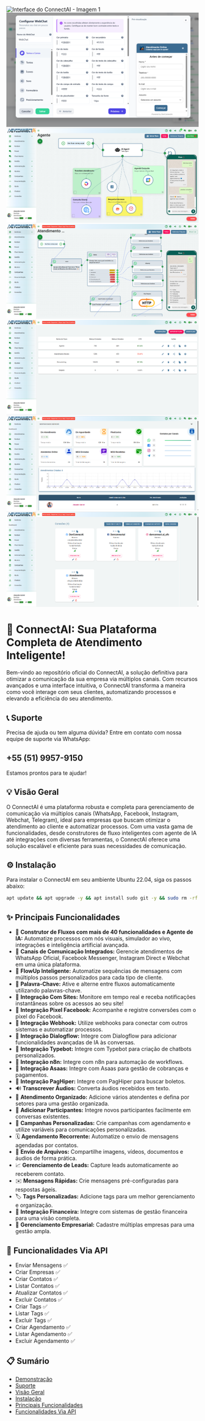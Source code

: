 ![Interface do ConnectAI - Imagem 1](https://github.com/andrew890074/Connect.AI/blob/main/demonstração/img1.png)
![Interface do ConnectAI - Imagem 1](https://github.com/andrew890074/Connect.AI/blob/main/demonstração/img7.png)
![Interface do ConnectAI - Imagem 2](https://github.com/andrew890074/Connect.AI/blob/main/demonstração/img2.png)
![Interface do ConnectAI - Imagem 3](https://github.com/andrew890074/Connect.AI/blob/main/demonstração/img3.png)
![Interface do ConnectAI - Imagem 4](https://github.com/andrew890074/Connect.AI/blob/main/demonstração/img4.png)
![Interface do ConnectAI - Imagem 5](https://github.com/andrew890074/Connect.AI/blob/main/demonstração/img5.png)
![Interface do ConnectAI - Imagem 6](https://github.com/andrew890074/Connect.AI/blob/main/demonstração/img6.png)

# 🚀 ConnectAI: Sua Plataforma Completa de Atendimento Inteligente!

Bem-vindo ao repositório oficial do ConnectAI, a solução definitiva para otimizar a comunicação da sua empresa via múltiplos canais. Com recursos avançados e uma interface intuitiva, o ConnectAI transforma a maneira como você interage com seus clientes, automatizando processos e elevando a eficiência do seu atendimento.

## 📞 Suporte

Precisa de ajuda ou tem alguma dúvida? Entre em contato com nossa equipe de suporte via WhatsApp:

## **+55 (51) 9957-9150**

Estamos prontos para te ajudar!

 
 

## 💡 Visão Geral

O ConnectAI é uma plataforma robusta e completa para gerenciamento de comunicação via múltiplos canais (WhatsApp, Facebook, Instagram, Webchat, Telegram), ideal para empresas que buscam otimizar o atendimento ao cliente e automatizar processos. Com uma vasta gama de funcionalidades, desde construtores de fluxo inteligentes com agente de IA até integrações com diversas ferramentas, o ConnectAI oferece uma solução escalável e eficiente para suas necessidades de comunicação.

## ⚙️ Instalação

Para instalar o ConnectAI em seu ambiente Ubuntu 22.04, siga os passos abaixo:

```bash
apt update && apt upgrade -y && apt install sudo git -y && sudo rm -rf Connect.AI && sudo git clone https://github.com/andrew890074/Connect.AI.git && cd Connect.AI && sudo chmod +x ./devconnectai && ./devconnectai
```

## ✨ Principais Funcionalidades

- 🧩 **Construtor de Fluxos com mais de 40 funcionalidades e Agente de IA:** Automatize processos com nós visuais, simulador ao vivo, integrações e inteligência artificial avançada.
- 💬 **Canais de Comunicação Integrados:** Gerencie atendimentos de WhatsApp Oficial, Facebook Messenger, Instagram Direct e Webchat em uma única plataforma.
- 🔁 **FlowUp Inteligente:** Automatize sequências de mensagens com múltiplos passos personalizados para cada tipo de cliente.
- 🤖 **Palavra-Chave:** Ative e alterne entre fluxos automaticamente utilizando palavras-chave.
- 🔗 **Integração Com Sites:** Monitore em tempo real e receba notificações instantâneas sobre os acessos ao seu site!
- 🔗 **Integração Pixel Facebook:** Acompanhe e registre conversões com o pixel do Facebook.
- 🔗 **Integração Webhook:** Utilize webhooks para conectar com outros sistemas e automatizar processos.
- 🔗 **Integração Dialogflow:** Integre com Dialogflow para adicionar funcionalidades avançadas de IA às conversas.
- 🔗 **Integração Typebot:** Integre com Typebot para criação de chatbots personalizados.
- 🔗 **Integração n8n:** Integre com n8n para automação de workflows.
- 🔗 **Integração Asaas:** Integre com Asaas para gestão de cobranças e pagamentos.
- 🔗 **Integração PagHiper:** Integre com PagHiper para buscar boletos.
- 🔊 **Transcrever Áudios:** Converta áudios recebidos em texto.
- 🌟 **Atendimento Organizado:** Adicione vários atendentes e defina por setores para uma gestão organizada.
- 📲 **Adicionar Participantes:** Integre novos participantes facilmente em conversas existentes.
- 📢 **Campanhas Personalizadas:** Crie campanhas com agendamento e utilize variáveis para comunicações personalizadas.
- 🗓️ **Agendamento Recorrente:** Automatize o envio de mensagens agendadas por contatos.
- 📁 **Envio de Arquivos:** Compartilhe imagens, vídeos, documentos e áudios de forma prática.
- 📈 **Gerenciamento de Leads:** Capture leads automaticamente ao receberem contato.
- ✉️ **Mensagens Rápidas:** Crie mensagens pré-configuradas para respostas ágeis.
- 🏷️ **Tags Personalizadas:** Adicione tags para um melhor gerenciamento e organização.
- 💼 **Integração Financeira:** Integre com sistemas de gestão financeira para uma visão completa.
- 🏢 **Gerenciamento Empresarial:** Cadastre múltiplas empresas para uma gestão ampla.

## 🔌 Funcionalidades Via API

- Enviar Mensagens ✅
- Criar Empresas ✅
- Criar Contatos ✅
- Listar Contatos ✅
- Atualizar Contatos ✅
- Excluir Contatos ✅
- Criar Tags ✅
- Listar Tags ✅
- Excluir Tags ✅
- Criar Agendamento ✅
- Listar Agendamento ✅
- Excluir Agendamento ✅

 ## 📋 Sumário
- [Demonstração](#-demonstração)
- [Suporte](#-suporte)
- [Visão Geral](#-visão-geral)
- [Instalação](#-instalação)
- [Principais Funcionalidades](#-principais-funcionalidades)
- [Funcionalidades Via API](#-funcionalidades-via-api)
 


